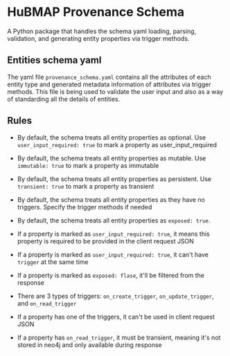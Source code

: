 # HuBMAP Provenance Schema

A Python package that handles the schema yaml loading, parsing, validation, and generating entity properties via trigger methods.

## Entities schema yaml

The yaml file `provenance_schema.yaml` contains all the attributes of each entity type and generated metadata information of attributes via trigger methods. This file is being used to validate the user input and also as a way of standarding all the details of entities.

## Rules
- By default, the schema treats all entity properties as optional. Use `user_input_required: true` to mark a property as user_input_required
- By default, the schema treats all entity properties as mutable. Use `immutable: true` to mark a property as immutable
- By default, the schema treats all entity properties as persistent. Use `transient: true` to mark a property as transient
- By default, the schema treats all entity properties as they have no triggers. Specify the trigger methods if needed
- By default, the schema treats all entity properties as `exposed: true`. 

- If a property is marked as `user_input_required: true`, it means this property is required to be provided in the client request JSON
- If a property is marked as `user_input_required: true`, it can't have `trigger` at the same time
- If a property is marked as `exposed: flase`, it'll be filtered from the response
- There are 3 types of triggers: `on_create_trigger`, `on_update_trigger`, and `on_read_trigger`
- If a property has one of the triggers, it can't be used in client request JSON
- If a property has `on_read_trigger`, it must be transient, meaning it's not stored in neo4j and only available during response
